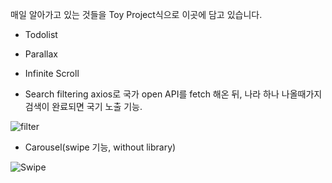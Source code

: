 매일 알아가고 있는 것들을 Toy Project식으로 이곳에 담고 있습니다.

- Todolist
- Parallax
- Infinite Scroll

- Search filtering
axios로 국가 open API를 fetch 해온 뒤, 나라 하나 나올때가지 검색이 완료되면 국기 노출 기능.

![filter](https://user-images.githubusercontent.com/57793940/158048657-6ebcc4a3-d4b5-4a43-a369-75e91548fb88.gif)
 

- Carousel(swipe 기능, without library)

![Swipe](https://user-images.githubusercontent.com/57793940/158048322-98e57d04-fbe5-4845-afe0-4486f8db01bd.gif)
